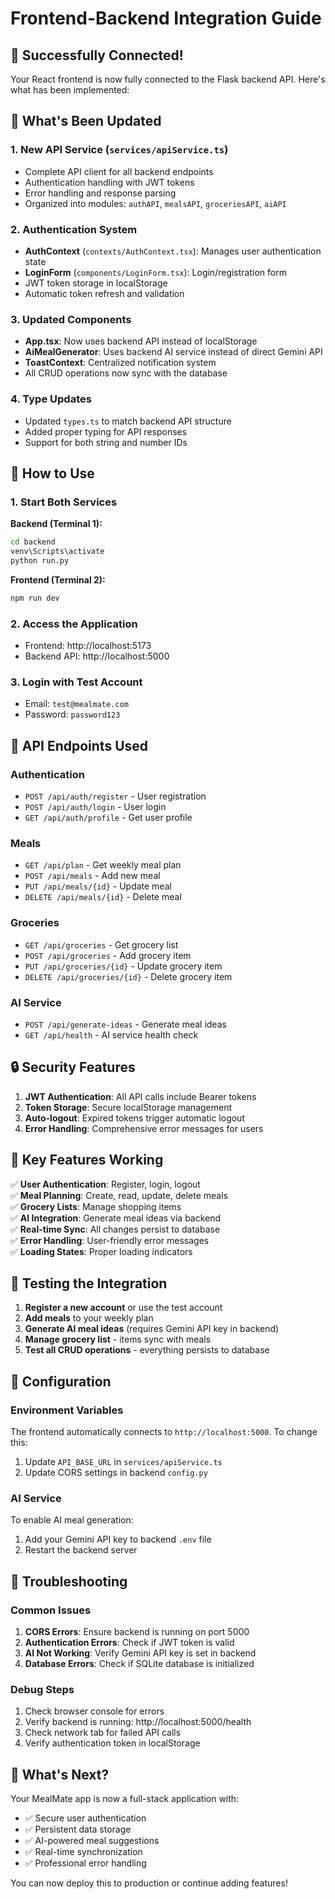 # Frontend-Backend Integration Guide

## 🎉 Successfully Connected!

Your React frontend is now fully connected to the Flask backend API. Here's what has been implemented:

## 🔧 What's Been Updated

### 1. **New API Service** (`services/apiService.ts`)
- Complete API client for all backend endpoints
- Authentication handling with JWT tokens
- Error handling and response parsing
- Organized into modules: `authAPI`, `mealsAPI`, `groceriesAPI`, `aiAPI`

### 2. **Authentication System**
- **AuthContext** (`contexts/AuthContext.tsx`): Manages user authentication state
- **LoginForm** (`components/LoginForm.tsx`): Login/registration form
- JWT token storage in localStorage
- Automatic token refresh and validation

### 3. **Updated Components**
- **App.tsx**: Now uses backend API instead of localStorage
- **AiMealGenerator**: Uses backend AI service instead of direct Gemini API
- **ToastContext**: Centralized notification system
- All CRUD operations now sync with the database

### 4. **Type Updates**
- Updated `types.ts` to match backend API structure
- Added proper typing for API responses
- Support for both string and number IDs

## 🚀 How to Use

### 1. **Start Both Services**

**Backend (Terminal 1):**
```bash
cd backend
venv\Scripts\activate
python run.py
```

**Frontend (Terminal 2):**
```bash
npm run dev
```

### 2. **Access the Application**
- Frontend: http://localhost:5173
- Backend API: http://localhost:5000

### 3. **Login with Test Account**
- Email: `test@mealmate.com`
- Password: `password123`

## 🔗 API Endpoints Used

### Authentication
- `POST /api/auth/register` - User registration
- `POST /api/auth/login` - User login
- `GET /api/auth/profile` - Get user profile

### Meals
- `GET /api/plan` - Get weekly meal plan
- `POST /api/meals` - Add new meal
- `PUT /api/meals/{id}` - Update meal
- `DELETE /api/meals/{id}` - Delete meal

### Groceries
- `GET /api/groceries` - Get grocery list
- `POST /api/groceries` - Add grocery item
- `PUT /api/groceries/{id}` - Update grocery item
- `DELETE /api/groceries/{id}` - Delete grocery item

### AI Service
- `POST /api/generate-ideas` - Generate meal ideas
- `GET /api/health` - AI service health check

## 🔒 Security Features

1. **JWT Authentication**: All API calls include Bearer tokens
2. **Token Storage**: Secure localStorage management
3. **Auto-logout**: Expired tokens trigger automatic logout
4. **Error Handling**: Comprehensive error messages for users

## 🎯 Key Features Working

✅ **User Authentication**: Register, login, logout  
✅ **Meal Planning**: Create, read, update, delete meals  
✅ **Grocery Lists**: Manage shopping items  
✅ **AI Integration**: Generate meal ideas via backend  
✅ **Real-time Sync**: All changes persist to database  
✅ **Error Handling**: User-friendly error messages  
✅ **Loading States**: Proper loading indicators  

## 🧪 Testing the Integration

1. **Register a new account** or use the test account
2. **Add meals** to your weekly plan
3. **Generate AI meal ideas** (requires Gemini API key in backend)
4. **Manage grocery list** - items sync with meals
5. **Test all CRUD operations** - everything persists to database

## 🔧 Configuration

### Environment Variables
The frontend automatically connects to `http://localhost:5000`. To change this:

1. Update `API_BASE_URL` in `services/apiService.ts`
2. Update CORS settings in backend `config.py`

### AI Service
To enable AI meal generation:
1. Add your Gemini API key to backend `.env` file
2. Restart the backend server

## 🐛 Troubleshooting

### Common Issues

1. **CORS Errors**: Ensure backend is running on port 5000
2. **Authentication Errors**: Check if JWT token is valid
3. **AI Not Working**: Verify Gemini API key is set in backend
4. **Database Errors**: Check if SQLite database is initialized

### Debug Steps

1. Check browser console for errors
2. Verify backend is running: http://localhost:5000/health
3. Check network tab for failed API calls
4. Verify authentication token in localStorage

## 🎉 What's Next?

Your MealMate app is now a full-stack application with:
- ✅ Secure user authentication
- ✅ Persistent data storage
- ✅ AI-powered meal suggestions
- ✅ Real-time synchronization
- ✅ Professional error handling

You can now deploy this to production or continue adding features! 